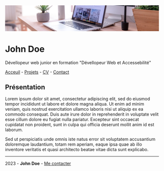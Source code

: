 ![image](https://github.com/Tom-Roche-Oclock/S01E11-Atelier-Recap/blob/main/img/desk-banner.jpg?raw=true)

# **John Doe** 

Dévellopeur web junior en formation "Dévellopeur Web et Accessebilité"

[Acceuil](README.md) - [Projets](projets.md) - [CV](CV.md) - [Contact](Contact.md)

## **Présentation** 

Lorem ipsum dolor sit amet, consectetur adipiscing elit, sed do eiusmod tempor incididunt ut labore et dolore magna aliqua. Ut enim ad minim veniam, quis nostrud exercitation ullamco laboris nisi ut aliquip ex ea commodo consequat. Duis aute irure dolor in reprehenderit in voluptate velit esse cillum dolore eu fugiat nulla pariatur. Excepteur sint occaecat cupidatat non proident, sunt in culpa qui officia deserunt mollit anim id est laborum.

Sed ut perspiciatis unde omnis iste natus error sit voluptatem accusantium doloremque laudantium, totam rem aperiam, eaque ipsa quae ab illo inventore veritatis et quasi architecto beatae vitae dicta sunt explicabo.

----

2023 - **John Doe** - [Me contacter](Contact.md)